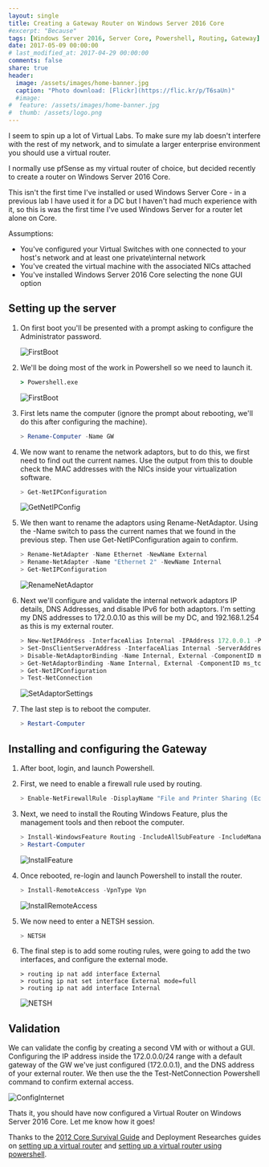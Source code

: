 ```yaml
---
layout: single
title: Creating a Gateway Router on Windows Server 2016 Core
#excerpt: "Because"
tags: [Windows Server 2016, Server Core, Powershell, Routing, Gateway]
date: 2017-05-09 00:00:00
# last_modified_at: 2017-04-29 00:00:00
comments: false
share: true
header:
  image: /assets/images/home-banner.jpg
  caption: "Photo download: [Flickr](https://flic.kr/p/T6saUn)"
  #image:
#  feature: /assets/images/home-banner.jpg
#  thumb: /assets/logo.png
---
```

I seem to spin up a lot of Virtual Labs. To make sure my lab doesn't interfere with the rest of my network, and to simulate a larger enterprise environment you should use a virtual router.

I normally use pfSense as my virtual router of choice, but decided recently to create a router on Windows Server 2016 Core.

This isn't the first time I've installed or used Windows Server Core - in a previous lab I have used it for a DC but I haven't had much experience with it, so this is was the first time I've used Windows Server for a router let alone on Core.

Assumptions: 
- You've configured your Virtual Switches with one connected to your host's network and at least one private\internal network
- You've created the virtual machine with the associated NICs attached
- You've installed Windows Server 2016 Core selecting the none GUI option

## Setting up the server

1. On first boot you'll be presented with a prompt asking to configure the Administrator password.

   ![FirstBoot](/assets/images/posts/gatewayonhypervcore/firstboot.jpg)

1. We'll be doing most of the work in Powershell so we need to launch it.

   ```cmd
   > Powershell.exe
   ```
   ![FirstBoot](/assets/images/posts/GatewayOnHyperVCore/Powershell.jpg)

1. First lets name the computer (ignore the prompt about rebooting, we'll do this after configuring the machine).

   ```Powershell
   > Rename-Computer -Name GW
   ```

1. We now want to rename the network adaptors, but to do this, we first need to find out the current names. Use the output from this to double check the MAC addresses with the NICs inside your virtualization software.

   ```Powershell
   > Get-NetIPConfiguration
   ```
   ![GetNetIPConfig](/assets/images/posts/GatewayOnHyperVCore/GetNetIPConfig.jpg)
      
1. We then want to rename the adaptors using Rename-NetAdaptor. Using the -Name switch to pass the current names that we found in the previous step. Then use Get-NetIPConfiguration again to confirm.

   ```Powershell
   > Rename-NetAdapter -Name Ethernet -NewName External
   > Rename-NetAdapter -Name "Ethernet 2" -NewName Internal
   > Get-NetIPConfiguration
   ```
   ![RenameNetAdaptor](/assets/images/posts/GatewayOnHyperVCore/RenameNetAdaptor.jpg)

1. Next we'll configure and validate the internal network adaptors IP details, DNS Addresses, and disable IPv6 for both adaptors. I'm setting my DNS addresses to 172.0.0.10 as this will be my DC, and 192.168.1.254 as this is my external router. 

   ```Powershell
   > New-NetIPAddress -InterfaceAlias Internal -IPAddress 172.0.0.1 -PrefixLength 24
   > Set-DnsClientServerAddress -InterfaceAlias Internal -ServerAddresses 172.0.0.10, 192.168.1.1
   > Disable-NetAdaptorBinding -Name Internal, External -ComponentID ms_tcpip6
   > Get-NetAdaptorBinding -Name Internal, External -ComponentID ms_tcpip6
   > Get-NetIPConfiguration
   > Test-NetConnection
   ```
   ![SetAdaptorSettings](/assets/images/posts/GatewayOnHyperVCore/SetAdaptorSettings.jpg)

1. The last step is to reboot the computer.

   ```Powershell
   > Restart-Computer
   ```

## Installing and configuring the Gateway

1. After boot, login, and launch Powershell.
1. First, we need to enable a firewall rule used by routing.

   ```Powershell
   > Enable-NetFirewallRule -DisplayName "File and Printer Sharing (Echo Request - ICMPv4-In)"
   ```
  
1. Next, we need to install the Routing Windows Feature, plus the management tools and then reboot the computer.

   ```Powershell
   > Install-WindowsFeature Routing -IncludeAllSubFeature -IncludeManagementTools
   > Restart-Computer
   ```
   ![InstallFeature](/assets/images/posts/GatewayOnHyperVCore/InstallFeature.jpg)

1. Once rebooted, re-login and launch Powershell to install the router.

   ```Powershell
   > Install-RemoteAccess -VpnType Vpn
   ```
   ![InstallRemoteAccess](/assets/images/posts/GatewayOnHyperVCore/InstallRemoreAccess.jpg)

1. We now need to enter a NETSH session.

   ```Powershell
   > NETSH
   ```
1. The final step is to add some routing rules, were going to add the two interfaces, and configure the external mode.

   ```NETSH
   > routing ip nat add interface External
   > routing ip nat set interface External mode=full
   > routing ip nat add interface Internal
   ```
   ![NETSH](/assets/images/posts/GatewayOnHyperVCore/NETSH.jpg)

## Validation

We can validate the config by creating a second VM with or without a GUI. Configuring the IP address inside the 172.0.0.0/24 range with a default gateway of the GW we've just configured (172.0.0.1), and the DNS address of your external router. We then use the the Test-NetConnection Powershell command to confirm external access.


   ![ConfigInternet](/assets/images/posts/GatewayOnHyperVCore/ConfirmInternet.jpg)

Thats it, you should have now configured a Virtual Router on Windows Server 2016 Core. Let me know how it goes!

Thanks to the [2012 Core Survival Guide](https://blogs.technet.microsoft.com/bruce_adamczak/2013/01/15/2012-core-survival-guide/) and Deployment Researches guides on [setting up a virtual router](http://deploymentresearch.com/Research/Post/285/Using-a-virtual-router-for-your-lab-and-test-environment) and [setting up a virtual router using powershell](http://deploymentresearch.com/Research/Post/387/Install-a-Virtual-Router-based-on-Windows-Server-2012-R2-using-PowerShell).